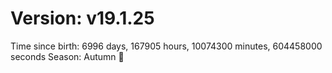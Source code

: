 # Version: v19.1.25
Time since birth: 6996 days, 167905 hours, 10074300 minutes, 604458000 seconds
Season: Autumn 🍁

